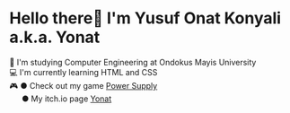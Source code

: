 # Hello there👋 I'm Yusuf Onat Konyali a.k.a. Yonat
📝 I'm studying Computer Engineering at Ondokus Mayis University <br />
💻 I'm currently learning HTML and CSS  <br />
🎮 ● Check out my game [Power Supply](https://additionalram.itch.io/power-supply) <br />
&emsp; &nbsp;● My itch.io page [Yonat](https://yonat-05.itch.io/) <br />
